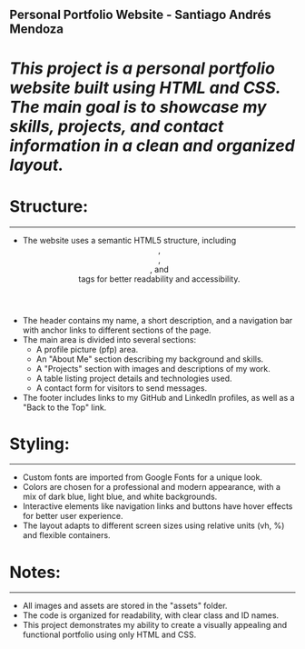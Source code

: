 ## **Personal Portfolio Website - Santiago Andrés Mendoza**

# *This project is a personal portfolio website built using HTML and CSS. The main goal is to showcase my skills, projects, and contact information in a clean and organized layout.*

# Structure:
-----------
- The website uses a semantic HTML5 structure, including <header>, <main>, <section>, and <footer> tags for better readability and accessibility.
- The header contains my name, a short description, and a navigation bar with anchor links to different sections of the page.
- The main area is divided into several sections:
    - A profile picture (pfp) area.
    - An "About Me" section describing my background and skills.
    - A "Projects" section with images and descriptions of my work.
    - A table listing project details and technologies used.
    - A contact form for visitors to send messages.
- The footer includes links to my GitHub and LinkedIn profiles, as well as a "Back to the Top" link.

# Styling:
---------
- Custom fonts are imported from Google Fonts for a unique look.
- Colors are chosen for a professional and modern appearance, with a mix of dark blue, light blue, and white backgrounds.
- Interactive elements like navigation links and buttons have hover effects for better user experience.
- The layout adapts to different screen sizes using relative units (vh, %) and flexible containers.

# Notes:
-------
- All images and assets are stored in the "assets" folder.
- The code is organized for readability, with clear class and ID names.
- This project demonstrates my ability to create a visually appealing and functional portfolio using only HTML and CSS.